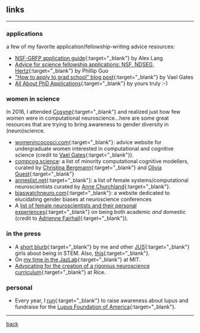 ## links
***
### applications
a few of my favorite application/fellowship-writing advice resources:
* [NSF-GRFP application guide](http://www.alexhunterlang.com/nsf-fellowship){:target="_blank"} by Alex Lang
* [Advice for science fellowship applications: NSF, NDSEG, Hertz](http://www.pgbovine.net/fellowship-tips.htm){:target="_blank"} by Phillip Guo
* ["How to apply to grad school" blog post](https://monicagatesblog.wordpress.com/2016/03/14/the-phd-application-post/){:target="_blank"} by Vael Gates
* [All About PhD Applications](https://lucyblogs.wordpress.com/2018/08/02/all-about-phd-applications/){:target="_blank"} by yours truly :-)

### women in science
In 2016, I attended [Cosyne](http://cosyne.org){:target="_blank"} and realized just how few women were in computational neuroscience...here are some great resources that are trying to bring awareness to gender diversity in (neuro)science.
* [womenincocosci.com](http://womenincocosci.com/){:target="_blank"}: advice website for undergraduate women interested in computational and cognitive science (credit to [Vael Gates](https://vaelgates.com/){:target="_blank"}).
* [compcog.science](http://compcog.science/): a list of minority computational cognitive modellers, curated by [Christina Bergmann](https://sites.google.com/site/chbergma/){:target="_blank"} and [Olivia Guest](http://oliviaguest.com/){:target="_blank"}
* [anneslist.net](https://anneslist.net/){:target="_blank"}: a list of female systems/computational neuroscientists curated by [Anne Churchland](http://churchlandlab.labsites.cshl.edu/){:target="_blank"}.
* [biaswatchneuro.com](https://biaswatchneuro.com/){:target="_blank"}: a website dedicated to elucidating gender biases at neuroscience conferences
* A [list of female neuroscientists and their personal experiences](https://fairhalllab.com/careers/how-does-she-do-it/){:target="_blank"} on being both academic _and_ domestic (credit to [Adrienne Fairhall](https://fairhalllab.com/){:target="_blank"}).

### in the press
* A [short blurb](https://www.janelia.org/you-janelia/students-and-postdocs/advice-girls-stem-our-janelia-undergraduate-scholars){:target="_blank"} by me and other [JUS](https://www.janelia.org/you-janelia/students-postdocs/undergraduate-scholars-program){:target="_blank"} girls about being in STEM. Also, [this](https://www.janelia.org/meet-2017-janelia-undergraduate-scholars){:target="_blank"}.
* On [my time in the JazLab](http://www.csne-erc.org/engage-enable/post/reu-program-participants-mit-and-sdsu){:target="_blank"} at MIT.
* [Advocating for the creation of a rigorous neuroscience curriculum](http://www.ricethresher.org/article/2017/11/fac-senate-neuroscience-major-vote){:target="_blank"} at Rice.

### personal
* Every year, I [run](https://www.lupus.org/action/walk-to-end-lupus-now){:target="_blank"} to raise awareness about lupus and fundraise for the [Lupus Foundation of America](https://lupus.org/){:target="_blank"}.

***
[back](./)
